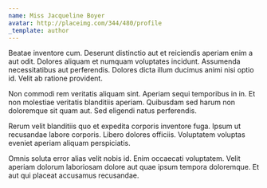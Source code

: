 ```yaml
---
name: Miss Jacqueline Boyer
avatar: http://placeimg.com/344/480/profile
_template: author
---
```

Beatae inventore cum. Deserunt distinctio aut et reiciendis aperiam enim a aut odit. Dolores aliquam et numquam voluptates incidunt. Assumenda necessitatibus aut perferendis. Dolores dicta illum ducimus animi nisi optio id. Velit ab ratione provident.
  
Non commodi rem veritatis aliquam sint. Aperiam sequi temporibus in in. Et non molestiae veritatis blanditiis aperiam. Quibusdam sed harum non doloremque sit quam aut. Sed eligendi natus perferendis.
  
Rerum velit blanditiis quo et expedita corporis inventore fuga. Ipsum ut recusandae labore corporis. Libero dolores officiis. Voluptatem voluptas eveniet aperiam aliquam perspiciatis.
  
Omnis soluta error alias velit nobis id. Enim occaecati voluptatem. Velit aperiam dolorum laboriosam dolore aut quae ipsum tempora doloremque. Et aut qui placeat accusamus recusandae.
